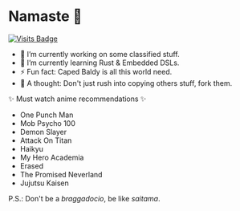 # Namaste 👋

[![Visits Badge](https://badges.pufler.dev/visits/transhapHigsn/transhapHigsn)](https://badges.pufler.dev)

- 🔭 I’m currently working on some classified stuff.
- 🌱 I’m currently learning Rust & Embedded DSLs.
- ⚡ Fun fact: Caped Baldy is all this world need.
- 💬 A thought: Don't just rush into copying others stuff, fork them.

✨ Must watch anime recommendations ✨

- One Punch Man
- Mob Psycho 100
- Demon Slayer
- Attack On Titan
- Haikyu
- My Hero Academia
- Erased
- The Promised Neverland
- Jujutsu Kaisen

P.S.: Don't be a _braggadocio_, be like _saitama_.

<!--
**transhapHigsn/transhapHigsn** is a ✨ _special_ ✨ repository because its `README.md` (this file) appears on your GitHub profile.

Here are some ideas to get you started:

- 👯 I’m looking to collaborate on ...
- 🤔 I’m looking for help with ...
- 💬 Ask me about ...
- 📫 How to reach me: ...
- 😄 Pronouns: ...
- ⚡ Fun fact: ...
-->
